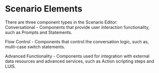 # Scenario Elements

There are three component types in the Scenario Editor:
  <br>
  Conversational - Components that provide user interaction functionality, such as Prompts and Statements.

  Flow Control - Components that control the conversation logic, such as, multi-case switch statements.

  Advanced Functionality - Components used for integration with external data resources and advanced services, such as Action scripting steps and LUIS.
